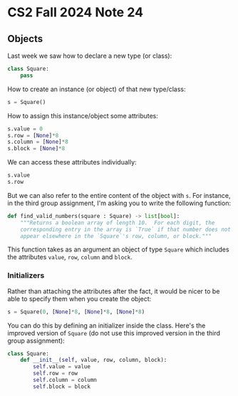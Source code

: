 # CS2 Fall 2024 Note 24

## Objects

Last week we saw how to declare a new type (or class):

```python
class Square:
    pass
```

How to create an instance (or object) of that new type/class:

```python
s = Square()
```

How to assign this instance/object some attributes:

```python
s.value = 0
s.row = [None]*8
s.column = [None]*8
s.block = [None]*8
```

We can access these attributes individually:

```python
s.value
s.row
```

But we can also refer to the entire content of the object with `s`.  For
instance, in the third group assignment, I'm asking you to write the following
function:

```python
def find_valid_numbers(square : Square) -> list[bool]:
    """Returns a boolean array of length 10.  For each digit, the
    corresponding entry in the array is `True` if that number does not
    appear elsewhere in the `Square`'s row, column, or block."""
```

This function takes as an argument an object of type `Square` which includes
the attributes `value`, `row`, `column` and `block`.

### Initializers

Rather than attaching the attributes after the fact, it would be nicer to be
able to specify them when you create the object:

```python
s = Square(0, [None]*8, [None]*8, [None]*8)
```

You can do this by defining an initializer inside the class.  Here's the
improved version of `Square` (do not use this improved version in the third
group assignment):

```python
class Square:
    def __init__(self, value, row, column, block):
        self.value = value
        self.row = row
        self.column = column
        self.block = block
```
